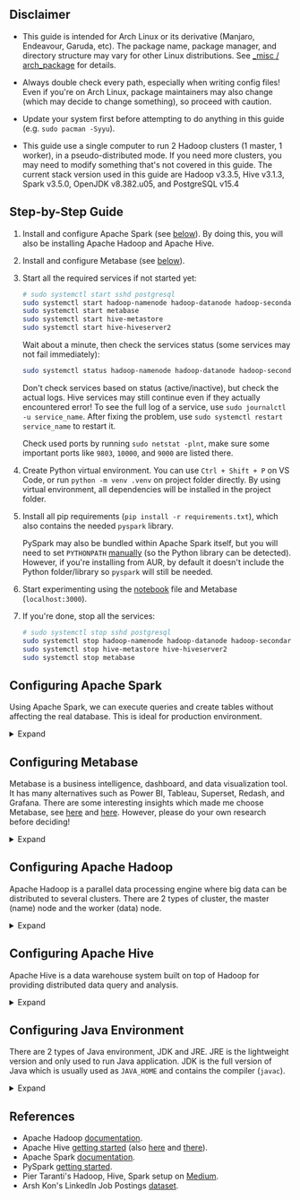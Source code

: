 ## Disclaimer

- This guide is intended for Arch Linux or its derivative (Manjaro, Endeavour, Garuda, etc). The package name, package manager, and directory structure may vary for other Linux distributions. See [_misc / arch_package](_misc/arch_package/) for details.

- Always double check every path, especially when writing config files! Even if you're on Arch Linux, package maintainers may also change (which may decide to change something), so proceed with caution.

- Update your system first before attempting to do anything in this guide (e.g. `sudo pacman -Syyu`).

- This guide use a single computer to run 2 Hadoop clusters (1 master, 1 worker), in a pseudo-distributed mode. If you need more clusters, you may need to modify something that's not covered in this guide. The current stack version used in this guide are Hadoop v3.3.5, Hive v3.1.3, Spark v3.5.0, OpenJDK v8.382.u05, and PostgreSQL v15.4

## Step-by-Step Guide

1. Install and configure Apache Spark (see [below](#configuring-apache-spark)). By doing this, you will also be installing Apache Hadoop and Apache Hive.

1. Install and configure Metabase (see [below](#configuring-metabase)).

1. Start all the required services if not started yet:

    ``` sh
    # sudo systemctl start sshd postgresql
    sudo systemctl start hadoop-namenode hadoop-datanode hadoop-secondarynamenode hadoop-resourcemanager hadoop-historyserver
    sudo systemctl start metabase
    sudo systemctl start hive-metastore
    sudo systemctl start hive-hiveserver2
    ```

    Wait about a minute, then check the services status (some services may not fail immediately):

    ``` sh
    sudo systemctl status hadoop-namenode hadoop-datanode hadoop-secondarynamenode hadoop-resourcemanager hadoop-historyserver metabase hive-metastore hive-hiveserver2
    ```

    Don't check services based on status (active/inactive), but check the actual logs. Hive services may still continue even if they actually encountered error! To see the full log of a service, use `sudo journalctl -u service_name`. After fixing the problem, use `sudo systemctl restart service_name` to restart it.

    Check used ports by running `sudo netstat -plnt`, make sure some important ports like `9803`, `10000`, and `9000` are listed there.

1. Create Python virtual environment. You can use `Ctrl + Shift + P` on VS Code, or run `python -m venv .venv` on project folder directly. By using virtual environment, all dependencies will be installed in the project folder.

1. Install all pip requirements (`pip install -r requirements.txt`), which also contains the needed `pyspark` library.

    PySpark may also be bundled within Apache Spark itself, but you will need to set `PYTHONPATH` [manually](https://spark.apache.org/docs/latest/api/python/getting_started/install.html#manually-downloading) (so the Python library can be detected). However, if you're installing from AUR, by default it doesn't include the Python folder/library so `pyspark` will still be needed.

1. Start experimenting using the [notebook](main.ipynb) file and Metabase (`localhost:3000`).

1. If you're done, stop all the services:

    ``` sh
    # sudo systemctl stop sshd postgresql
    sudo systemctl stop hadoop-namenode hadoop-datanode hadoop-secondarynamenode hadoop-resourcemanager hadoop-historyserver
    sudo systemctl stop hive-metastore hive-hiveserver2
    sudo systemctl stop metabase
    ```

## Configuring Apache Spark

Using Apache Spark, we can execute queries and create tables without affecting the real database. This is ideal for production environment.

<details>
<summary>Expand</summary>

1. Configure Apache Hadoop first (see [below](#configuring-apache-hadoop)). It's needed because currently Metabase only support Spark SQL connection using Hive.

    However, if you are very lazy, you can just connect to MariaDB (MySQL) or PostgreSQL using Metabase directly, but then most of this guide will be pointless.

1. Install Apache Spark from AUR (`yay -S apache-spark`). Despite its package name, it will use the binary release instead of compiling from source code. If you prefer compiling, use `apache-spark-git` instead.

1. Check whether Spark is registered to `PATH` or not by running `spark-shell --version` or `where spark-shell`. If not, create a new profile file (e.g. `sudo nano /etc/profile.d/apache-spark.sh`) with content similar to this:

    ``` sh
    export SPARK_HOME=/opt/apache-spark
    export PATH=$PATH:$SPARK_HOME/bin:$SPARK_HOME/sbin
    ```

    Load the new change by running `source /etc/profile.d/apache-spark.sh` on your shell (e.g. Bash, Zsh).

1. Done, continue to the next step on the main guide.

</details>

## Configuring Metabase

Metabase is a business intelligence, dashboard, and data visualization tool. It has many alternatives such as Power BI, Tableau, Superset, Redash, and Grafana. There are some interesting insights which made me choose Metabase, see [here](https://medium.com/vortechsa/choosing-an-analytics-tool-metabase-vs-superset-vs-redash-afd88e028ba9) and [here](https://community.grafana.com/t/business-operational-dashboards-use-cases-for-grafana/36235). However, please do your own research before deciding!

<details>
<summary>Expand</summary>

1. Install Metabase from AUR (`yay -S metabase`).

1. By default, Metabase config is located at `/etc/metabase.conf`. Edit it as root using nano (`sudo nano /etc/metabase.conf`) or similar tools. You can run Metabase without changing any config, but it will complain if we use the default H2 database (unsafe).

    Metabase example config:

    ``` ini
    # https://www.metabase.com/docs/latest/configuring-metabase/environment-variables

    # Metabase server URL
    MB_JETTY_HOST=127.0.0.1
    MB_JETTY_PORT=3000
    MB_ANON_TRACKING_ENABLED=false
    MB_CHECK_FOR_UPDATES=false
    # Possible values: postgres, mysql, h2
    # Use mysql for MySQL compatible databases (e.g. MariaDB)
    MB_DB_TYPE=postgres
    MB_DB_HOST=127.0.0.1
    # Example values: 5432 (PostgreSQL), 3306 (MariaDB)
    MB_DB_PORT=5432
    # Change it based on your setup
    MB_DB_USER=postgres
    MB_DB_PASS=postgres
    MB_DB_DBNAME=metabase
    ```

    Create the database (`MB_DB_DBNAME`) if not exist yet, and make sure the owner is correct (in this case, `postgres`).

1. After changing the config file, you should not run `metabase` directly. You need to run it as service (`sudo systemctl start metabase`), otherwise it won't detect the config file and may create some stuff directly on your home directory.

    If you want to run it automatically on startup, use `sudo systemctl enable metabase` (will take about 800 MB of RAM on idle). You can also check the service status by using `sudo systemctl status metabase`.

1. Set up Metabase account, data source (SparkSQL), etc by going to `localhost:3000` (you can do this later). Make sure you already set up Hive and Spark correctly, otherwise you won't be able to connect to data source.

    The default database for Hive is `default`, it's different because we are using `hive2` JDBC to connect, not `postgres` or `mysql` JDBC. You can check this from the [notebook](main.ipynb) file. As for the host and port, use `localhost` and `10000`.

1. Done, continue to the next step on the main guide.

</details>

## Configuring Apache Hadoop

Apache Hadoop is a parallel data processing engine where big data can be distributed to several clusters. There are 2 types of cluster, the master (name) node and the worker (data) node.

<details>
<summary>Expand</summary>

1. Install and configure Java environment first (see [below](#configuring-java-environment)).

1. Install Apache Hadoop from AUR (`yay -S hadoop`). Apache Hadoop is required by Apache Hive, which is required by Metabase.

    By default, Hadoop will be compiled from source instead of using the ready-made binary. To use the binary version, don't continue immediately when asked about clean build (on yay), modify `PKGBUILD` file in `~/.cache/yay/hadoop` (see below), then choose "[N]one" on yay to continue again.

    The modified `PKGBUILD` file should (more or less) look like this:

    ``` sh
    # ...

    # Modify the source URL only, leave the rest
    source=("https://dlcdn.apache.org/hadoop/common/hadoop-$pkgver/hadoop-$pkgver.tar.gz"
        "XXXXXXXXXXXXXXXXXXXX"
        "XXXXXXXXXXXXXXXXXXXX"
        "XXXXXXXXXXXXXXXXXXXX")
    
    # Replace the first line with SKIP (no file corruption check!)
    sha256sums=('SKIP'
        'XXXXXXXXXXXXXXXXXXXX'
        'XXXXXXXXXXXXXXXXXXXX'
        'XXXXXXXXXXXXXXXXXXXX')

    # Remove build() function and replace it with prepare()
    prepare() {
        # Use similar folder structure as if we built it from source
        # See the beginning of package() function for folder structure reference
        mkdir -p hadoop-rel-release-$pkgver/hadoop-dist/target
        mv hadoop-$pkgver hadoop-rel-release-$pkgver/hadoop-dist/target/hadoop-$pkgver
    }

    # ...
    ```

1. Check whether Hadoop env vars are already set or not by looking at `/etc/profile.d/hadoop.sh` (file name may vary). If not, create the file with content similar to this:

    ``` sh
    export HADOOP_COMMON_LIB_NATIVE_DIR=/usr/lib
    export HADOOP_CONF_DIR=/etc/hadoop
    export HADOOP_LOG_DIR=/var/log/hadoop
    export HADOOP_USERNAME=hadoop

    # Hive still hasn't support Java 11 yet
    export JAVA_HOME=/usr/lib/jvm/java-8-openjdk
    ```

    Load the new env vars by running `source /etc/profile.d/hadoop.sh` on your shell (e.g. Bash, Zsh).

    :red_circle: **Important:** When running program as root (e.g. by using `sudo`), it will not load user env vars from `/etc/profile.d` by default, so you may need to use `sudo -i` (to invoke the login shell) if Hadoop still complains about missing variables.

    Also, other than `/etc/profile.d/hadoop.sh`, Hadoop env file is also located at `/etc/hadoop/hadoop-env.sh`. The Arch [wiki](https://wiki.archlinux.org/title/Hadoop) recommend editing `JAVA_HOME` in that file instead, but it will be easier for us to just modify one file.

1. After that, you can also modify `/etc/conf.d/hadoop` file with content similar to `/etc/profile.d/hadoop.sh`, but remove the `export` and any shell `$` variable (because it's not a shell file).

    The difference between this file (`/etc/conf.d/hadoop`) and the previous file (`/etc/profile.d/hadoop.sh`) is that this one will be loaded instead if you run Hadoop as service/daemon (which you may want to do at later step). Some of you may prefer this rather than running Hadoop manually on shell every time you need it.

    If you want to run Hadoop directly (as user/root, not as service), then there's no need to modify this file. By default, the service will be running under the `hadoop` user (it's not a normal user, it doesn't have password or home by default).

1. To test Hadoop, try using a single cluster first. In this guide, I will be using the pseudo-distributed mode ([my main reference](https://hadoop.apache.org/docs/current/hadoop-project-dist/hadoop-common/SingleCluster.html)).

    Modify `/etc/hadoop/core-site.xml`:
    ``` xml
    <configuration>
        <property>
            <name>fs.defaultFS</name>
            <value>hdfs://localhost:9000</value>
        </property>
    </configuration>
    ```

    Modify `/etc/hadoop/hdfs-site.xml`:
    ``` xml
    <configuration>
        <property>
            <name>dfs.replication</name>
            <value>1</value>
        </property>
        <property>
            <name>dfs.namenode.name.dir</name>
            <value>file:///mnt/hadoop/${user.name}/dfs/name</value>
        </property>
        <property>
            <name>dfs.datanode.data.dir</name>
            <value>file:///mnt/hadoop/${user.name}/dfs/data</value>
        </property>
    </configuration>
    ```

    If you want to know more, here are the default configuration for [core-site.xml](https://hadoop.apache.org/docs/current/hadoop-project-dist/hadoop-common/core-default.xml) and [hdfs-site.xml](https://hadoop.apache.org/docs/current/hadoop-project-dist/hadoop-hdfs/hdfs-default.xml).
    
    If you take a deeper look at those links, the default location for `dfs.namenode.name.dir` and `dfs.datanode.data.dir` are inside `hadoop.tmp.dir`, which will be cleaned on each startup. That's why we move them to other directories, so the data can be retained. Using `/mnt` seems quite reasonable in this case.

    Also, we should make `/mnt/hadoop` accessible by the user we want to run Hadoop as (e.g. `root`, `hadoop`, or your username) by running these commands:

    ``` sh
    # I think /mnt/hadoop should just be owned by root
    sudo mkdir /mnt/hadoop

    # Create /mnt/hadoop/username (e.g. hadoop), see hdfs-site.xml
    sudo mkdir /mnt/hadoop/hadoop
    # User and group to own the directory (e.g. hadoop:hadoop)
    sudo chown hadoop:hadoop /mnt/hadoop/hadoop
    ```

    :red_circle: **Important:** Make sure you consistently use the same username and group (it will be used again at later step), or just use `hadoop` if you're not sure because the services/daemons also use that by default. The DFS directory config we created previously is also based on username, so changing users may cause path and permission issues.

1. Since we are using the pseudo-distributed mode, we may as well set Hadoop to use YARN in case we want to use (real) multiple clusters in the future. However, if you only want to use single cluster, I think you can skip this step.

    Modify `/etc/hadoop/mapred-site.xml`:

    ``` xml
    <configuration>
        <property>
            <name>mapreduce.framework.name</name>
            <value>yarn</value>
        </property>
    </configuration>
    ```

    Modify `/etc/hadoop/yarn-site.xml`:

    ``` xml
    <configuration>
        <property>
            <name>yarn.nodemanager.aux-services</name>
            <value>mapreduce_shuffle</value>
        </property>
    </configuration> 
    ```

    Default config for reference: [mapred-default.xml](https://hadoop.apache.org/docs/current/hadoop-mapreduce-client/hadoop-mapreduce-client-core/mapred-default.xml), [yarn-default.xml](https://hadoop.apache.org/docs/current/hadoop-yarn/hadoop-yarn-common/yarn-default.xml).

1. Format a new Distributed File System (DFS) for the master node by running `sudo -i hdfs namenode -format`. The DFS directory will be made as specified in the `hdfs-site.xml` file.

    :red_circle: **Important:** Note that by running as `sudo` your user will be `root`, not `hadoop` or your original user. This may cause inconsistencies (e.g. DFS directory not created yet) when you force Hadoop to run as other user at later step. However, that is actually the right way because running as root is dangerous and `ssh` (needed by Hadoop) disallow root password login by default.

    :large_blue_circle: **Information:** In this guide, we will try running it as root first because ~~I want you to suffer the same way as I did~~ that's how I troubleshoot what's wrong and came up with solutions. I hope my findings may be useful to some of you.

1. Start the master node and worker node(s) by running `sudo -i start-all.sh` (it's the same as running both `start-dfs.sh` and `start-yarn.sh`). Also note that the user will be `root` if we do it this way.

    If Hadoop complains about `HDFS_NAMENODE_USER`, `HDFS_DATANODE_USER` and some other variables (because you ran it as root), you can add all the complained variables to `/etc/profile.d/hadoop.sh` like this:

    ``` sh
    # Just add these, don't delete other existing variables
    export HDFS_NAMENODE_USER=hadoop
    export HDFS_DATANODE_USER=hadoop
    export HDFS_SECONDARYNAMENODE_USER=hadoop
    export YARN_NODEMANAGER_USER=hadoop
    export YARN_RESOURCEMANAGER_USER=hadoop
    ```

    Also, if you take a look at `start-dfs.sh` file, there are actually other variable called `HDFS_DATANODE_SECURE_USER`. You can also add it to `/etc/profile.d/hadoop.sh` (optional), but with `hdfs` as the value.

    If Hadoop still complains (again) because it can't connect to localhost via `ssh` (port 22), you can either start or enable the SSH service (`sshd`). Then, execute these commands on your shell to enable passwordless connection (otherwise Hadoop won't be able to connect to worker nodes):

    ``` sh
    ssh-keygen -t rsa -P '' -f ~/.ssh/id_rsa

    # Equal to: ssh-copy-id -i ~/.ssh/id_rsa.pub username@localhost
    # Don't execute this multiple times, it will append duplicated keys
    cat ~/.ssh/id_rsa.pub >> ~/.ssh/authorized_keys

    # To prevent permission denied error for other users
    chmod 0600 ~/.ssh/authorized_keys
    ```

    Notice that when you try to run `start-all.sh` again, it may still complain about `Permission denied (publickey,password)`. This is likely due to your original user home directory (`~` or `/home/username`) is not accessible by SSH when running as `hadoop` or `root`, or SSH is looking for files in the wrong directory. To troubleshoot this issue, try running SSH with debug mode as different user(s):

    ``` sh
    # Connect to hadoop as current user
    #ssh -v hadoop@localhost

    # Connect to hadoop as root
    #sudo ssh -v hadoop@localhost

    # Connect to hadoop as hadoop
    sudo -u hadoop ssh -v hadoop@localhost
    ```

    From the debug log, it turns out that the user `hadoop` actually has a non-standard home directory, which is located at `/var/lib/hadoop`, and SSH is trying to access the key files from that directory instead (`/var/lib/hadoop/.ssh`). In conclusion, we need to make passwordless connection like in the previous step, but this time we will run the SSH tools as `hadoop`:

    ``` sh
    sudo -i -u hadoop

    ssh-keygen -t rsa -P '' -f ~/.ssh/id_rsa
    cat ~/.ssh/id_rsa.pub >> ~/.ssh/authorized_keys
    chmod 0600 ~/.ssh/authorized_keys

    exit
    ```

1. If after all that, Hadoop still complain about missing env vars (probably due to SELinux fuckery), you have 2 options (and you can do both):

    - Add all relevant variables from `/etc/profile.d/hadoop.sh` to `/etc/hadoop/hadoop-env.sh` (just append them at the end). Though you may still need to use `sudo -i` initially to load some Hadoop env vars from `/etc/profile.d/hadoop.sh` since our config files are stored in a non-standard directory, or
    - Use the provided Hadoop services/daemons

    You can do option 1 by yourself, as for option 2, check the available service names by running `ls /usr/lib/systemd/system/hadoop*`. The advantage of using services is that you can run it as `hadoop` user by default, and these services don't read env vars from `/etc/profile.d`, but from `/etc/conf.d/hadoop` instead.

    Before running the services, you may want to reformat DFS on master node and delete the old one since we ran it as `root` previously:

    ``` sh
    sudo rm -r /mnt/hadoop/root
    # Will create /mnt/hadoop/hadoop this time
    sudo -i -u hadoop hdfs namenode -format
    ```

    The `start-all.sh` should be equal as running:

    ``` sh
    sudo systemctl start hadoop-namenode hadoop-datanode hadoop-secondarynamenode hadoop-resourcemanager hadoop-historyserver
    ```
    
    In case there are some Hadoop processes that are already running, stop them all by running `sudo -i stop-all.sh` and:

    ``` sh
    sudo systemctl stop hadoop-namenode hadoop-datanode hadoop-secondarynamenode hadoop-resourcemanager hadoop-historyserver
    ```

    Check all services status by running:

    ``` sh
    sudo systemctl status hadoop-namenode hadoop-datanode hadoop-secondarynamenode hadoop-resourcemanager hadoop-historyserver
    ```

1. Now, we can start testing Hadoop. I'm still using this [reference](https://hadoop.apache.org/docs/current/hadoop-project-dist/hadoop-common/SingleCluster.html).

    Start `sshd` and all Hadoop services if they haven't been started already. Access the master node web UI at `http://localhost:9870` to see whether it can be accessed or not. You can also check how many worker nodes are running from here (if it's zero, I also provided the solution, just continue for now).

    Make the required user directory on Hadoop DFS by running `hdfs dfs -mkdir -p /user/hadoop` (it seems that `sudo` is not required to access the DFS). Then, make a new folder named "input" on that user by running `hdfs dfs -mkdir input`.

    Try copying files from the real system into the DFS `input` folder by running `hdfs dfs -put /etc/hadoop/*.xml input`. If an error occurred, probably no worker node is running, try checking what's wrong by running worker node manually (`sudo -i hdfs datanode`) and see the output. I get an `Incompatible clusterIDs` error, here's what I did:
    - Stop all Hadoop services (`sudo -i stop-all.sh`).
    - Delete master and worker node DFS (`sudo rm -r /mnt/hadoop/hadoop/dfs/*`).
    - Format a new master node DFS by running `sudo -i hdfs namenode -format`. You can also use `sudo -i hdfs namenode -format -clusterId <cluster_id>` to force the cluster id.
    - Run `sudo -i start-all.sh` and repeat all previous steps (making user directory, etc).

    Run the MapReduce example (not sure what's this) by running `sudo -i hadoop jar /usr/share/hadoop/mapreduce/hadoop-mapreduce-examples-X.X.X.jar grep input output 'dfs[a-z.]+'` (where X.X.X is your Hadoop version).

    Try getting `output` files from DFS to our real system (the `Downloads` folder) by running `hdfs dfs -get output ~/Downloads/output`. Now check the output files by running `cat ~/Downloads/output/*`.

    Delete the output files by running `rm -r ~/Downloads/output` (please make sure there's nothing important here).

    :large_blue_circle: **Information:** Other than using CLI, you can also upload and delete files using the web UI, access the "Utilities menu", then choose "Browse the file system" (or simply use this URL: `http://localhost:9870/explorer.html`). There's also the YARN web UI at `http://localhost:8088`, but we can't upload files in here.

1. If everything works correctly, then continue to configure Apache Hive (see [below](#configuring-apache-hive)).

</details>

## Configuring Apache Hive
Apache Hive is a data warehouse system built on top of Hadoop for providing distributed data query and analysis.

<details>
<summary>Expand</summary>

1. If you haven't installed any database yet, refer to the Arch wiki to set up either [PostgreSQL](https://wiki.archlinux.org/title/PostgreSQL) or [MariaDB](https://wiki.archlinux.org/title/MariaDB) (MySQL). You don't need to create your own database user, because we will create one in the next step.

1. Download the latest version of [Apache Hive](https://dlcdn.apache.org/hive/) (it's not available on AUR yet).

    Alternatively, you can also use my local `PKGBUILD` [config](/_misc/arch_package/apache-hive/). See how to install local package manually from the [Arch wiki](https://wiki.archlinux.org/title/Arch_User_Repository#Installing_and_upgrading_packages). You can skip a few steps ahead if you're using this method.

1. Create a new user called `hive`.

    ``` sh
    sudo -i

    getent group hive || groupadd hive
	getent passwd hive || useradd -g hive -r -d /var/lib/hive hive
    mkdir -p /var/{lib,log}/hive
    chown -R hive:hive /var/{lib,log}/hive

    exit
    ```

    Also create the user on the database. On PostgreSQL, you can do this:

    ``` sh
    # Login as user "postgres"
    sudo -i -u postgres
    # Create a new user on PostgreSQL
    # You should limit the new user privileges
    createuser --interactive

    # Enter name of role to add: hive
    # Shall the new role be a superuser? (y/n) n
    # Shall the new role be allowed to create databases? (y/n) y
    # Shall the new role be allowed to create more new roles? (y/n) n

    # Create a password for the new user "hive"
    psql -c "ALTER USER hive PASSWORD 'hive';"

    exit
    ```

    Also, please create a database named `hive_metastore` (or any other name) to be used by Hive later (I recommend using DBeaver if you prefer using GUI tool). If you don't want to use GUI tool, use this command (for PostgreSQL):

    ``` sh
    # Login as user "hive"
    sudo -i -u hive
    # Create a new database
    createdb hive_metastore
    exit
    ```

1. Go to the download folder (`cd download-folder`). Extract the downloaded archive to `/opt/apache-hive` by using:

    ``` sh
    sudo tar -xvf apache-hive-X.X.X-bin.tar.gz -C /opt/
    # Rename the root folder to "apache-hive"
    sudo mv /opt/apache-hive-X.X.X-bin /opt/apache-hive
    ```

1. Create a new `profile.d` env script (`sudo nano /etc/profile.d/apache-hive.sh`) with content like this:

    ``` sh
    export HIVE_HOME=/opt/apache-hive
    export HIVE_LOG_DIR=/var/log/hive
    export PATH=$PATH:$HIVE_HOME/bin
    ```
    Load the new env vars by running `source /etc/profile.d/apache-hive.sh` on your shell (e.g. Bash, Zsh).

1. Create `hive-site.xml`, either by copying (`cp /opt/apache-hive/conf/hive-default.xml /opt/apache-hive/conf/hive-site.xml`) or directly creating the file (`sudo nano /opt/apache-hive/conf/hive-site.xml`).

1. Modify `hive-site.xml` to use either PostgreSQL or MariaDB (MySQL):

    ``` xml
    <?xml version="1.0" encoding="UTF-8" standalone="no"?>
    <?xml-stylesheet type="text/xsl" href="configuration.xsl"?>

    <configuration>
        <property>
            <name>javax.jdo.option.ConnectionURL</name>
            <value>jdbc:postgresql://localhost:5432/hive_metastore</value>
        </property>
        <property>
            <name>javax.jdo.option.ConnectionDriverName</name>
            <value>org.postgresql.Driver</value>
        </property>
        <property>
            <name>javax.jdo.option.ConnectionUserName</name>
            <value>hive</value>
        </property>
        <property>
            <name>javax.jdo.option.ConnectionPassword</name>
            <value>hive</value>
        </property>
    </configuration>
    ```

    Note that `5432` is the port used by PostgreSQL, while `hive_metastore` is the database name to be used. If you use MariaDB, replace `postgresql` with `mysql` and the port with `3306`.

1. You will need to initialize to database schema first using `schematool -dbType postgres -initSchema` (replace `postgres` with `mysql` for MariaDB user).

1. Start the needed Hive services (check available service by using `hive --service help`):

    ``` sh
    hive --service metastore --hiveconf hive.root.logger=INFO,console
    hive --service hiveserver2 --hiveconf hive.root.logger=INFO,console
    ```

    Run both commands in separate terminal if needed. Alternatively, you can run it as services, create the files below:

    - `/usr/lib/systemd/system/hive-hiveserver2.service`

        ``` ini
        [Unit]
        Description=Hive Server2
        After=network-online.target

        [Service]
        Type=simple
        User=hive
        Group=hive
        EnvironmentFile=/etc/conf.d/apache-hive
        ExecStart=/opt/apache-hive/bin/hive --service hiveserver2 --hiveconf hive.root.logger=INFO,console

        [Install]
        WantedBy=multi-user.target
        ```

    - `/usr/lib/systemd/system/hive-metastore.service`

        ``` ini
        [Unit]
        Description=Hive Metastore
        After=network-online.target

        [Service]
        Type=simple
        User=hive
        Group=hive
        EnvironmentFile=/etc/conf.d/apache-hive
        ExecStart=/opt/apache-hive/bin/hive --service metastore --hiveconf hive.root.logger=INFO,console

        [Install]
        WantedBy=multi-user.target
        ```

    - `/etc/conf.d/apache-hive` (see `/etc/conf.d/hadoop` for reference)

        ``` ini
        HADOOP_COMMON_LIB_NATIVE_DIR=/usr/lib
        HADOOP_CONF_DIR=/etc/hadoop
        HADOOP_LOG_DIR=/var/log/hadoop
        HADOOP_USERNAME=hadoop

        HIVE_HOME=/opt/apache-hive
        HIVE_LOG_DIR=/var/log/hive

        JAVA_HOME=/usr/lib/jvm/java-8-openjdk
        ```

    Then, you can start them by using:

    ``` sh
    sudo systemctl start hive-metastore
    sudo systemctl start hive-hiveserver2
    ```

1. Install `net-tools` and use `sudo netstat -plnt` to see all used ports. This can be used to detect whether Hive/Hadoop/Spark is working correctly or not.

    Hive `metastore` should use port `9083`, while `hiveserver2` should use port `10000`/`10001` by default. You can also access Hive web UI by accessing `localhost:10002`.
    
    In my case, port `10000` is not listening, it turns out `hiveserver2` will not output error directly and will keep running even if an error occurred. Check the log from `/tmp/username/hive.log` and `/var/log/hive`, I got the `AppClassLoader cannot be cast` error. After searching on Google, it seems that Hive is still [not designed for Java 11](https://github.com/apache/hive/blob/da13ee3d39bd825c1c7b86a76b68a0177008456e/pom.xml#L68) yet (per Hive v3.1.3).

1. Try connecting to `hive2` database by using `beeline -u jdbc:hive2://localhost:10000/default -n hive -p hive`.

    If you get `hadoop is not allowed to impersonate hive` error, modify `/opt/apache-hive/conf/hive-site.xml` (don't delete the existing config):

    ``` xml
    <property>
        <name>hive.server2.enable.doAs</name>
        <value>false</value>
    </property>
    ```

    Note that it may be dangerous for production, but other method I tried doesn't work. If no more error occurred when re-running Hive and `beeline`, just `!quit` since we have nothing more to test.

1. Done, go back to configure Apache Spark (see [above](#configuring-apache-spark)).

</details>

## Configuring Java Environment

There are 2 types of Java environment, JDK and JRE. JRE is the lightweight version and only used to run Java application. JDK is the full version of Java which is usually used as `JAVA_HOME` and contains the compiler (`javac`). 

<details>
<summary>Expand</summary>

1. See what Java environments are installed on your machine by using `archlinux-java status`.

1. Check whether JDK exists by running `where javac`. If not, you may need to install one. Use `sudo pacman -S XXX-openjdk`, where `XXX` can be either `jdk` (Java latest), `jdk8` (Java 8, recommended), `jdk11` (Java 11), and so on.

1. Recheck the Java environments by running `archlinux-java status` (again).

1. Reset the Java environment by running `sudo archlinux-java set XXX` (optional), where `XXX` can be known from the previous command.

</details>

## References
- Apache Hadoop [documentation](https://hadoop.apache.org/docs/stable/).
- Apache Hive [getting started](https://cwiki.apache.org/confluence/display/hive/gettingstarted) (also [here](https://cwiki.apache.org/confluence/display/Hive/AdminManual+Configuration) and [there](https://cwiki.apache.org/confluence/display/Hive/HiveServer2+Clients)).
- Apache Spark [documentation](https://spark.apache.org/docs/latest/).
- PySpark [getting started](https://spark.apache.org/docs/latest/api/python/getting_started/index.html).
- Pier Taranti's Hadoop, Hive, Spark setup on [Medium](https://towardsdatascience.com/assembling-a-personal-data-science-big-data-laboratory-in-a-raspberry-pi-4-or-vms-cluster-e4c5a0473025).
- Arsh Kon's LinkedIn Job Postings [dataset](https://www.kaggle.com/datasets/arshkon/linkedin-job-postings).